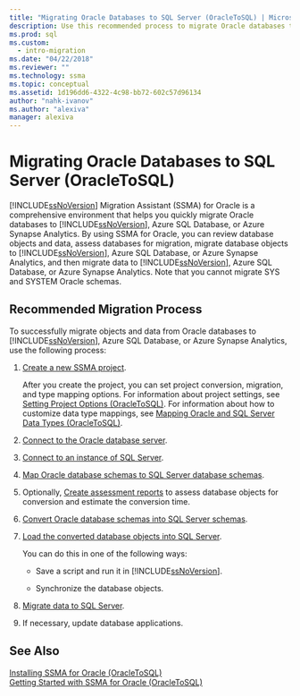 ```yaml
---
title: "Migrating Oracle Databases to SQL Server (OracleToSQL) | Microsoft Docs"
description: Use this recommended process to migrate Oracle databases to SQL Server or Azure SQL Database using SQL Server Migration Assistant (SSMA).
ms.prod: sql
ms.custom:
  - intro-migration
ms.date: "04/22/2018"
ms.reviewer: ""
ms.technology: ssma
ms.topic: conceptual
ms.assetid: 1d196dd6-4322-4c98-bb72-602c57d96134
author: "nahk-ivanov"
ms.author: "alexiva"
manager: alexiva
---
```

# Migrating Oracle Databases to SQL Server (OracleToSQL)
[!INCLUDE[ssNoVersion](../../includes/ssnoversion-md.md)] Migration Assistant (SSMA) for Oracle is a comprehensive environment that helps you quickly migrate Oracle databases to [!INCLUDE[ssNoVersion](../../includes/ssnoversion-md.md)], Azure SQL Database, or Azure Synapse Analytics. By using SSMA for Oracle, you can review database objects and data, assess databases for migration, migrate database objects to [!INCLUDE[ssNoVersion](../../includes/ssnoversion-md.md)], Azure SQL Database, or Azure Synapse Analytics, and then migrate data to [!INCLUDE[ssNoVersion](../../includes/ssnoversion-md.md)], Azure SQL Database, or Azure Synapse Analytics. Note that you cannot migrate SYS and SYSTEM Oracle schemas.
  
## Recommended Migration Process  
To successfully migrate objects and data from Oracle databases to [!INCLUDE[ssNoVersion](../../includes/ssnoversion-md.md)], Azure SQL Database, or Azure Synapse Analytics, use the following process:
  
1.  [Create a new SSMA project](working-with-ssma-projects-oracletosql.md).  
  
    After you create the project, you can set project conversion, migration, and type mapping options. For information about project settings, see [Setting Project Options &#40;OracleToSQL&#41;](../../ssma/oracle/setting-project-options-oracletosql.md). For information about how to customize data type mappings, see [Mapping Oracle and SQL Server Data Types &#40;OracleToSQL&#41;](../../ssma/oracle/mapping-oracle-and-sql-server-data-types-oracletosql.md).  
  
2.  [Connect to the Oracle database server](connecting-to-oracle-database-oracletosql.md).  
  
3.  [Connect to an instance of SQL Server](connecting-to-sql-server-oracletosql.md).  
  
4.  [Map Oracle database schemas to SQL Server database schemas](mapping-oracle-schemas-to-sql-server-schemas-oracletosql.md).  
  
5.  Optionally, [Create assessment reports](assessing-oracle-schemas-for-conversion-oracletosql.md) to assess database objects for conversion and estimate the conversion time.  
  
6.  [Convert Oracle database schemas into SQL Server schemas](converting-oracle-schemas-oracletosql.md).  
  
7.  [Load the converted database objects into SQL Server](loading-converted-database-objects-into-sql-server-oracletosql.md).  
  
    You can do this in one of the following ways:  
  
    -   Save a script and run it in [!INCLUDE[ssNoVersion](../../includes/ssnoversion-md.md)].  
  
    -   Synchronize the database objects.  
  
8.  [Migrate data to SQL Server](migrating-oracle-data-into-sql-server-oracletosql.md).  
  
9. If necessary, update database applications.  
  
## See Also  
[Installing SSMA  for Oracle &#40;OracleToSQL&#41;](../../ssma/oracle/installing-ssma-for-oracle-oracletosql.md)  
[Getting Started with SSMA for Oracle &#40;OracleToSQL&#41;](../../ssma/oracle/getting-started-with-ssma-for-oracle-oracletosql.md)  
  
